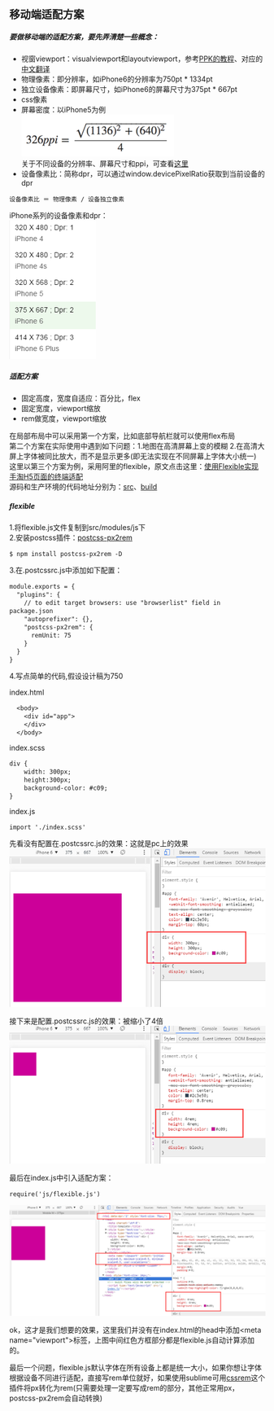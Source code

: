 ## 移动端适配方案

##### 要做移动端的适配方案，要先弄清楚一些概念：  

+ 视窗viewport：visualviewport和layoutviewport，参考[PPK的教程](http://www.quirksmode.org/mobile/viewports2.html)、对应的[中文翻译](http://www.w3cplus.com/css/viewports.html)
+ 物理像素：即分辨率，如iPhone6的分辨率为750pt * 1334pt
+ 独立设备像素：即屏幕尺寸，如iPhone6的屏幕尺寸为375pt * 667pt
+ css像素
+ 屏幕密度：以iPhone5为例  
![](imgs/ppi.png)  
关于不同设备的分辨率、屏幕尺寸和ppi，可查看[这里](https://www.sven.de/dpi/)
+ 设备像素比：简称dpr，可以通过window.devicePixelRatio获取到当前设备的dpr  
```
设备像素比 ＝ 物理像素 / 设备独立像素
```
iPhone系列的设备像素和dpr：      
![](imgs/dpr.png)

##### 适配方案
+ 固定高度，宽度自适应：百分比，flex
+ 固定宽度，viewport缩放
+ rem做宽度，viewport缩放


在局部布局中可以采用第一个方案，比如底部导航栏就可以使用flex布局  
第二个方案在实际使用中遇到如下问题：1.地图在高清屏幕上变的模糊  2.在高清大屏上字体被同比放大，而不是显示更多(即无法实现在不同屏幕上字体大小统一)  
这里以第三个方案为例，采用阿里的flexible，原文点击这里：[使用Flexible实现手淘H5页面的终端适配](https://github.com/amfe/article/issues/17)  
源码和生产环境的代码地址分别为：[src](https://github.com/amfe/lib-flexible/blob/master/src/flexible.js)、[build](https://github.com/amfe/lib-flexible/blob/master/build/flexible.js)

##### flexible
1.将flexible.js文件复制到src/modules/js下  
2.安装postcss插件：[postcss-px2rem](https://www.npmjs.com/package/postcss-px2rem)
```
$ npm install postcss-px2rem -D
```
3.在.postcssrc.js中添加如下配置：
```
module.exports = {
  "plugins": {
    // to edit target browsers: use "browserlist" field in package.json
    "autoprefixer": {},
    "postcss-px2rem": {
      remUnit: 75
    }
  }
}
```

4.写点简单的代码,假设设计稿为750

index.html
```
  <body>
    <div id="app">
    </div>
  </body>
```
index.scss
```
div {
    width: 300px;
    height:300px;
    background-color: #c09;
}
```
index.js
```
import './index.scss'
```
先看没有配置在.postcssrc.js的效果：这就是pc上的效果
![](imgs/09.png)

接下来是配置.postcssrc.js的效果：被缩小了4倍
![](imgs/10.png)

最后在index.js中引入适配方案：
```
require('js/flexible.js')
```
![](imgs/11.png)

ok，这才是我们想要的效果，这里我们并没有在index.html的head中添加&lt;meta name="viewport">标签，上图中间红色方框部分都是flexible.js自动计算添加的。

最后一个问题，flexible.js默认字体在所有设备上都是统一大小，如果你想让字体根据设备不同进行适配，直接写rem单位就好，如果使用sublime可用[cssrem](https://github.com/flashlizi/cssrem)这个插件将px转化为rem(只需要处理一定要写成rem的部分，其他正常用px，postcss-px2rem会自动转换)